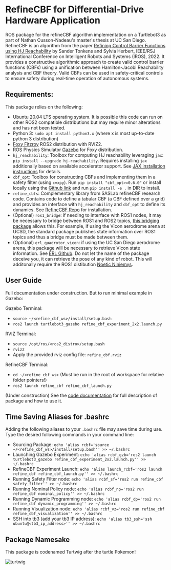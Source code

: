 # RefineCBF for Differential-Drive Hardware Application
ROS package for the refineCBF algorithm implementation on a Turtlebot3 as part of Nathan Cusson-Nadeau's master's thesis at UC San Diego.
RefineCBF is an algorithm from the paper [Refining Control Barrier Functions using HJ Reachability](https://arxiv.org/abs/2204.12507) by Sander Tonkens and Sylvia Herbert, IEEE/RSJ International Conference on Intelligent Robots and Systems (IROS), 2022. It provides a constructive algorithmic approach to create valid control barrier functions (CBFs) using a unification between Hamilton-Jacobi Reachability analysis and CBF theory. Valid CBFs can be used in safety-critical controls to ensure safety during real-time operation of autonomous systems.

## Requirements:

This package relies on the following:

- Ubuntu 20.04 LTS operating system. It is possible this code can run on other ROS2 compatible distributions but may require minor alterations and has not been tested.
- Python 3: `sudo apt install python3.x` (where x is most up-to-date python 3 distribution)
- [Foxy Fitzroy](https://github.com/ros2/ros2/releases) ROS2 distribution with RVIZ2.
- ROS Physics Simulator [Gazebo](http://classic.gazebosim.org/tutorials?tut=ros2_installing&cat=connect_ros) for Foxy distribution.
- `hj_reachability`: Toolbox for computing HJ reachability leveraging `jax`: `pip install --upgrade hj-reachability`.
Requires installing `jax` additionally based on available accelerator support. See [JAX installation instructions](https://github.com/google/jax#installation) for details.
- `cbf_opt`:  Toolbox for constructing CBFs and implementing them in a safety filter (using `cvxpy`). Run `pip install "cbf_opt>=0.6.0"` or install locally using the [Github link](https://github.com/stonkens/cbf_opt) and run `pip install -e .` in DIR to install.
- `refine_cbfs`: Complementary library from SASLab refineCBF research code. Contains code to define a tabular CBF (a CBF defined over a grid) and provides an interface with `hj_reachability` and `cbf_opt` to define its dynamics. See [RefineCBF Repo](https://github.com/UCSD-SASLab/refineCBF.git) for installation.
- (Optional) `ros1_bridge`: if needing to interface with ROS1 nodes, it may be necessary to bridge between ROS1 and ROS2 topics, [this bridging package](https://github.com/ros2/ros1_bridge) allows this. For example, if using the Vicon aerodrome arena at UCSD, the standard package publishes state information over ROS1 topics and thus a bridge must be made between them.
- (Optional) `erl_quadrotor_vicon`: if using the UC San Diego aerodrome arena, this package will be necessary to retrieve Vicon state information. See [ERL Github](https://github.com/ExistentialRobotics/erl_quadrotor_vicon). Do not let the name of the package deceive you, it can retrieve the pose of any kind of robot. This will additonally require the ROS1 distibution [Noetic Ninjemys](http://wiki.ros.org/noetic/Installation/Ubuntu).

## User Guide

Full documentation under construction. But to run minimal example in Gazebo:

Gazebo Terminal:
- `source ~/<refine_cbf_ws>/install/setup.bash`
- `ros2 launch turtlebot3_gazebo refine_cbf_experiment_2x2.launch.py`
  
RVIZ Terminal:
- `source /opt/ros/<ros2_distro>/setup.bash`
- `rviz2`
- Apply the provided rviz config file: `refine_cbf.rviz`

RefineCBF Terminal:
- `cd ~/<refine_cbf_ws>` (Must be run in the root of workspace for relative folder pointers!)
- `ros2 launch refine_cbf refine_cbf_launch.py`

(Under construction) See the [code documentation](https://github.com/ncussonn/turtwig/blob/master/RefineCBF_Documentation.pdf) for full description of package and how to use it.

## Time Saving Aliases for .bashrc

Adding the following aliases to your `.bashrc` file may save time during use. Type the desired following commands in your command line:

- Sourcing Package: `echo 'alias rcbf='source ~/<refine_cbf_ws>/install/setup.bash'' >> ~/.bashrc`
- Launching Gazebo Experiment: `echo 'alias rcbf_gzb='ros2 launch turtlebot3_gazebo refine_cbf_experiment_2x2.launch.py'' >> ~/.bashrc`
- RefineCBF Experiment Launch: `echo 'alias launch_rcbf='ros2 launch refine_cbf refine_cbf_launch.py'' >> ~/.bashrc`
- Running Safety Filter node: `echo 'alias rcbf_sf='ros2 run refine_cbf safety_filter'' >> ~/.bashrc`
- Running Nominal Policy node: `echo 'alias rcbf_np='ros2 run refine_cbf nominal_policy'' >> ~/.bashrc`
- Running Dynamic Programming node: `echo 'alias rcbf_dp='ros2 run refine_cbf dynamic_programming'' >> ~/.bashrc`
- Running Visualization node: `echo 'alias rcbf_vz='ros2 run refine_cbf refine_cbf_visualization'' >> ~/.bashrc`
- SSH into tb3 (add your tb3 IP address): `echo 'alias tb3_ssh='ssh ubuntu@<tb3_ip_address>'' >> ~/.bashrc`

## Package Namesake
This package is codenamed Turtwig after the turtle Pokemon!

![turtwig](https://github.com/ncussonn/turtwig/assets/48974771/b1acaff7-264f-48dc-8739-0c5085f967a5)



